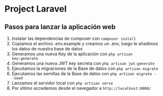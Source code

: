 # Project Laravel

## Pasos para lanzar la aplicación web

 1. Instalar las dependencias de composer con `composer install`
 2. Copiamos el archivo .env.example y creamos un .env, luego le añadimos los datos de nuestra base de datos
 3. Generamos una nueva Key de la aplicación con `php artisan key:generate`
 4. Generamos una nueva JWT key secreta con `php artisan jwt:generate`
 5. Ejecutamos la migraciones de la Base de datos con `php artisan migrate`
 6. Ejecutamos las semillas de la Base de datos con `php artisan migrate --seed`
 7. Lanzamos el servidor local con `php artisan serve`
 8. Por último accedemos desde el navegador a `http://localhost:8000/`